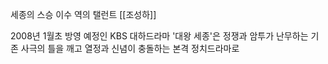   
세종의 스승 이수 역의 탤런트 [[조성하]]

2008년 1월초 방영 예정인 KBS 대하드라마 '대왕 세종'은 정쟁과 암투가 난무하는 기존 사극의 틀을 깨고 열정과 신념이 충돌하는 본격 정치드라마로